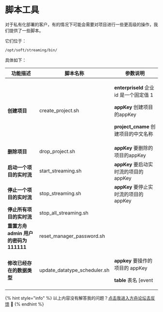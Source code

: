 # 脚本工具

对于私有化部署的客户，有的情况下可能会需要对项目进行一些更高级的操作，我们提供了一些脚本。

它们位于：

```bash
/opt/soft/streaming/bin/
```

具体如下：

| 功能描述                        | 脚本名称                         | 参数说明                                                                                                                                                                                                                                               |
| --------------------------- | ---------------------------- | -------------------------------------------------------------------------------------------------------------------------------------------------------------------------------------------------------------------------------------------------- |
| **创建项目**                    | create_project.sh            | <p><strong>enterpriseId</strong> 企业id 是一个固定值 1</p><p><strong>appKey</strong> 创建项目的appKey</p><p><strong>project_cname</strong> 创建项目的中文名称</p>                                                                                                        |
| **删除项目**                    | drop_project.sh              | **appKey** 要删除的项目的appKey                                                                                                                                                                                                                           |
| **启动一个项目的实时流**              | start_streaming.sh           | **appKey** 要启动实时流的项目的appKey                                                                                                                                                                                                                        |
| **停止一个项目的实时流**              | stop_streaming.sh            | **appKey** 要停止实时流的项目的appKey                                                                                                                                                                                                                        |
| **停止所有项目的实时流**              | stop_all_streaming.sh        |                                                                                                                                                                                                                                                    |
| **重置方舟 admin 用户的密码为111111** | reset_manager_password.sh    |                                                                                                                                                                                                                                                    |
| **修改已经存在的数据类型**             | update_datatype_scheduler.sh | <p><strong>appkey</strong> 要操作的项目的 appKey </p><p><strong>table</strong> 表名 [event|profile] </p><p><strong>column</strong> 列名 </p><p><strong>datatype</strong> 目标数据类型</p><p><strong>startdate</strong> 起始日期</p><p><strong>enddate</strong> 截止日期</p> |



{% hint style="info" %}
以上内容没有解答我的问题？[点击我进入方舟论坛去反馈](https://www.analysysdata.com/forum/index) 🚀
{% endhint %}
